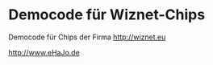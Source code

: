 Democode für Wiznet-Chips
===============

Democode für Chips der Firma http://wiznet.eu

http://www.eHaJo.de
